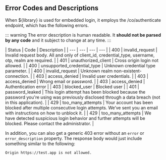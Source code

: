 ## Error Codes and Descriptions 

When ${library} is used for embedded login, it employs the /co/authenticate endpoint, which has the following errors.

::: warning
The error description is human readable. It **should not be parsed by any code** and it subject to change at any time.
:::

| Status | Code | Description |
| --- | --- | --- | --- | 
| 400 | invalid_request | Invalid request body. All and only of client_id, credential_type, username, otp, realm are required. |
| 401 | unauthorized_client | Cross origin login not allowed. |
| 400 | unsupported_credential_type | Unknown credential type parameter. |
| 400 | invalid_request | Unknown realm non-existent-connection. |
| 403 | access_denied | Invalid user credentials. |
| 403 | access_denied | Wrong email or password. |
| 403 | access_denied | Authentication error |
| 403 | blocked_user | Blocked user |
| 401 | password_leaked | This login attempt has been blocked because the password you're using was previously disclosed through a data breach (not in this application). |
| 429 | too_many_attempts | Your account has been blocked after multiple consecutive login attempts. We’ve sent you an email with instructions on how to unblock it. |
| 429 | too_many_attempts | We have detected suspicious login behavior and further attempts will be blocked. Please contact the administrator. |

In addition, you can also get a generic 403 error without an `error` or `error_description` property. The response body would just include something similar to the following:

```text
Origin https://test.app is not allowed.
```
